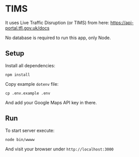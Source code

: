 # TIMS

It uses Live Traffic Disruption (or TIMS) from here: https://api-portal.tfl.gov.uk/docs

No database is required to run this app, only Node.

## Setup

Install all dependencies:

```
npm install
```

Copy example `dotenv` file:

```
cp .env.example .env
```

And add your Google Maps API key in there.

## Run 

To start server execute:


```
node bin/wwww
```

And visit your browser under `http://localhost:3000`

